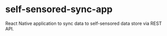 # self-sensored-sync-app
React Native application to sync data to self-sensored data store via REST API.
